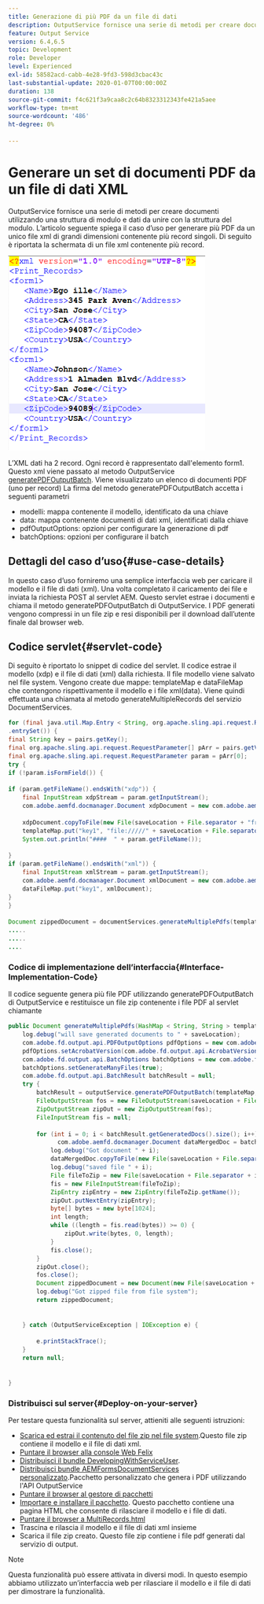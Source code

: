 ```yaml
---
title: Generazione di più PDF da un file di dati
description: OutputService fornisce una serie di metodi per creare documenti utilizzando una struttura di modulo e dati da unire con la struttura del modulo. Scopri come generare più PDF da un unico XML di grandi dimensioni contenente più record singoli.
feature: Output Service
version: 6.4,6.5
topic: Development
role: Developer
level: Experienced
exl-id: 58582acd-cabb-4e28-9fd3-598d3cbac43c
last-substantial-update: 2020-01-07T00:00:00Z
duration: 138
source-git-commit: f4c621f3a9caa8c2c64b8323312343fe421a5aee
workflow-type: tm+mt
source-wordcount: '486'
ht-degree: 0%

---
```


# Generare un set di documenti PDF da un file di dati XML

OutputService fornisce una serie di metodi per creare documenti utilizzando una struttura di modulo e dati da unire con la struttura del modulo. L’articolo seguente spiega il caso d’uso per generare più PDF da un unico file xml di grandi dimensioni contenente più record singoli.
Di seguito è riportata la schermata di un file xml contenente più record.

![multi-record-xml](assets/multi-record-xml.PNG)

L’XML dati ha 2 record. Ogni record è rappresentato dall&#39;elemento form1. Questo xml viene passato al metodo OutputService [generatePDFOutputBatch](https://helpx.adobe.com/aem-forms/6/javadocs/com/adobe/fd/output/api/OutputService.html). Viene visualizzato un elenco di documenti PDF (uno per record)
La firma del metodo generatePDFOutputBatch accetta i seguenti parametri

* modelli: mappa contenente il modello, identificato da una chiave
* data: mappa contenente documenti di dati xml, identificati dalla chiave
* pdfOutputOptions: opzioni per configurare la generazione di pdf
* batchOptions: opzioni per configurare il batch



## Dettagli del caso d’uso{#use-case-details}

In questo caso d’uso forniremo una semplice interfaccia web per caricare il modello e il file di dati (xml). Una volta completato il caricamento dei file e inviata la richiesta POST al servlet AEM. Questo servlet estrae i documenti e chiama il metodo generatePDFOutputBatch di OutputService. I PDF generati vengono compressi in un file zip e resi disponibili per il download dall’utente finale dal browser web.

## Codice servlet{#servlet-code}

Di seguito è riportato lo snippet di codice del servlet. Il codice estrae il modello (xdp) e il file di dati (xml) dalla richiesta. Il file modello viene salvato nel file system. Vengono create due mappe: templateMap e dataFileMap che contengono rispettivamente il modello e i file xml(data). Viene quindi effettuata una chiamata al metodo generateMultipleRecords del servizio DocumentServices.

```java
for (final java.util.Map.Entry < String, org.apache.sling.api.request.RequestParameter[] > pairs: params
.entrySet()) {
final String key = pairs.getKey();
final org.apache.sling.api.request.RequestParameter[] pArr = pairs.getValue();
final org.apache.sling.api.request.RequestParameter param = pArr[0];
try {
if (!param.isFormField()) {

if (param.getFileName().endsWith("xdp")) {
    final InputStream xdpStream = param.getInputStream();
    com.adobe.aemfd.docmanager.Document xdpDocument = new com.adobe.aemfd.docmanager.Document(xdpStream);

    xdpDocument.copyToFile(new File(saveLocation + File.separator + "fromui.xdp"));
    templateMap.put("key1", "file://///" + saveLocation + File.separator + "fromui.xdp");
    System.out.println("####  " + param.getFileName());

}
if (param.getFileName().endsWith("xml")) {
    final InputStream xmlStream = param.getInputStream();
    com.adobe.aemfd.docmanager.Document xmlDocument = new com.adobe.aemfd.docmanager.Document(xmlStream);
    dataFileMap.put("key1", xmlDocument);
}
}

Document zippedDocument = documentServices.generateMultiplePdfs(templateMap, dataFileMap,saveLocation);
.....
.....
....
```

### Codice di implementazione dell’interfaccia{#Interface-Implementation-Code}

Il codice seguente genera più file PDF utilizzando generatePDFOutputBatch di OutputService e restituisce un file zip contenente i file PDF al servlet chiamante

```java
public Document generateMultiplePdfs(HashMap < String, String > templateMap, HashMap < String, Document > dataFileMap, String saveLocation) {
    log.debug("will save generated documents to " + saveLocation);
    com.adobe.fd.output.api.PDFOutputOptions pdfOptions = new com.adobe.fd.output.api.PDFOutputOptions();
    pdfOptions.setAcrobatVersion(com.adobe.fd.output.api.AcrobatVersion.Acrobat_11);
    com.adobe.fd.output.api.BatchOptions batchOptions = new com.adobe.fd.output.api.BatchOptions();
    batchOptions.setGenerateManyFiles(true);
    com.adobe.fd.output.api.BatchResult batchResult = null;
    try {
        batchResult = outputService.generatePDFOutputBatch(templateMap, dataFileMap, pdfOptions, batchOptions);
        FileOutputStream fos = new FileOutputStream(saveLocation + File.separator + "zippedfile.zip");
        ZipOutputStream zipOut = new ZipOutputStream(fos);
        FileInputStream fis = null;

        for (int i = 0; i < batchResult.getGeneratedDocs().size(); i++) {
              com.adobe.aemfd.docmanager.Document dataMergedDoc = batchResult.getGeneratedDocs().get(i);
            log.debug("Got document " + i);
            dataMergedDoc.copyToFile(new File(saveLocation + File.separator + i + ".pdf"));
            log.debug("saved file " + i);
            File fileToZip = new File(saveLocation + File.separator + i + ".pdf");
            fis = new FileInputStream(fileToZip);
            ZipEntry zipEntry = new ZipEntry(fileToZip.getName());
            zipOut.putNextEntry(zipEntry);
            byte[] bytes = new byte[1024];
            int length;
            while ((length = fis.read(bytes)) >= 0) {
                zipOut.write(bytes, 0, length);
            }
            fis.close();
        }
        zipOut.close();
        fos.close();
        Document zippedDocument = new Document(new File(saveLocation + File.separator + "zippedfile.zip"));
        log.debug("Got zipped file from file system");
        return zippedDocument;


    } catch (OutputServiceException | IOException e) {

        e.printStackTrace();
    }
    return null;


}
```

### Distribuisci sul server{#Deploy-on-your-server}

Per testare questa funzionalità sul server, attieniti alle seguenti istruzioni:

* [Scarica ed estrai il contenuto del file zip nel file system](assets/mult-records-template-and-xml-file.zip).Questo file zip contiene il modello e il file di dati xml.
* [Puntare il browser alla console Web Felix](http://localhost:4502/system/console/bundles)
* [Distribuisci il bundle DevelopingWithServiceUser](/help/forms/assets/common-osgi-bundles/DevelopingWithServiceUser.jar).
* [Distribuisci bundle AEMFormsDocumentServices personalizzato](/help/forms/assets/common-osgi-bundles/AEMFormsDocumentServices.core-1.0-SNAPSHOT.jar).Pacchetto personalizzato che genera i PDF utilizzando l&#39;API OutputService
* [Puntare il browser al gestore di pacchetti](http://localhost:4502/crx/packmgr/index.jsp)
* [Importare e installare il pacchetto](assets/generate-multiple-pdf-from-xml.zip). Questo pacchetto contiene una pagina HTML che consente di rilasciare il modello e i file di dati.
* [Puntare il browser a MultiRecords.html](http://localhost:4502/content/DocumentServices/Multirecord.html?)
* Trascina e rilascia il modello e il file di dati xml insieme
* Scarica il file zip creato. Questo file zip contiene i file pdf generati dal servizio di output.

>[!NOTE]
>Questa funzionalità può essere attivata in diversi modi. In questo esempio abbiamo utilizzato un’interfaccia web per rilasciare il modello e il file di dati per dimostrare la funzionalità.
